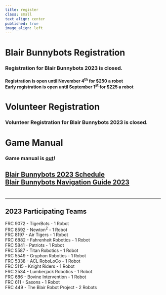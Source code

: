 ```yaml
---
title: register
class: small
text_align: center
published: true
image_align: left
---
```


# **Blair Bunnybots Registration**
### Registration for Blair Bunnybots 2023 is closed.
#### Registration is open until November 4<sup>th</sup> for $250 a robot </br> Early registration is open until September 1<sup>st</sup> for $225 a robot

# **Volunteer Registration**
### Volunteer Registration for Blair Bunnybots 2023 is closed.

# **Game Manual**
### Game manual is [out](https://docs.google.com/document/d/1OtVUJ3cwBjjSRfQvrFDM4mu5tYW5kNEiKQE-vzLtY2A/edit?usp=sharing)!

## [Blair Bunnybots 2023 Schedule](https://docs.google.com/document/d/1axW6Y_WmsrgSJ8pNxNLGLyLCSw-21vPZmiJ03NX5nUY/edit?usp=sharing) </br> [Blair Bunnybots Navigation Guide 2023](https://docs.google.com/document/d/1A1sW-ku0OS3QPzZ2FyajMLzmF1sdo3C0SFL48GhGnrM/edit?usp=sharing)

# 
---
## **2023 Participating Teams** <br> 
FRC 9072 - TigerBots - 1 Robot <br>
FRC 8592 - Newton<sup>2</sup> - 1 Robot <br>
FRC 8197 - Air Tigers - 1 Robot <br>
FRC 6882 - Fahrenheit Robotics - 1 Robot <br>
FRC 5841 - Patriots - 1 Robot <br>
FRC 5587 - Titan Robotics - 1 Robot <br>
FRC 5549 - Gryphon Robotics - 1 Robot <br>
FRC 5338 - ACL RoboLoCo - 1 Robot <br>
FRC 5115 - Knight Riders - 1 Robot <br>
FRC 2534 - Lumberjack Robotics - 1 Robot <br>
FRC 686 - Bovine Intervention - 1 Robot <br>
FRC 611 - Saxons - 1 Robot <br>
FRC 449 - The Blair Robot Project - 2 Robots
